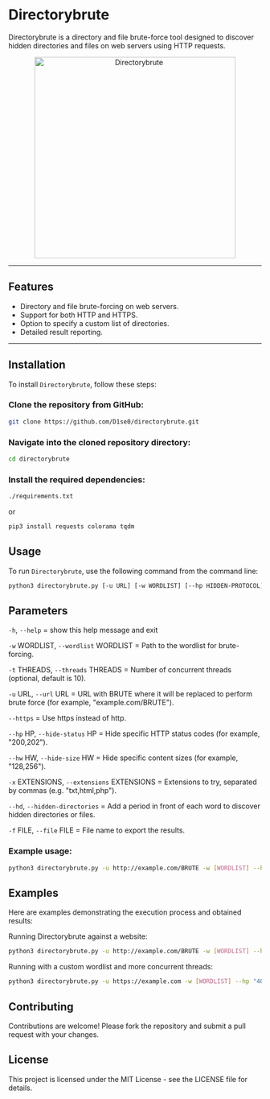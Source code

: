 # Directorybrute

Directorybrute is a directory and file brute-force tool designed to discover hidden directories and files on web servers using HTTP requests.

<p align="center">
  <img src="https://github.com/D1se0/directorybrute/assets/164921056/e62ade8c-809e-4cd8-be17-c2d751e470d6" alt="Directorybrute" width="400">
</p>

---
 

## Features

- Directory and file brute-forcing on web servers.
- Support for both HTTP and HTTPS.
- Option to specify a custom list of directories.
- Detailed result reporting.

---

## Installation

To install `Directorybrute`, follow these steps:

### Clone the repository from GitHub:

```bash
git clone https://github.com/D1se0/directorybrute.git
```

### Navigate into the cloned repository directory:

```bash
cd directorybrute
```
### Install the required dependencies:

```bash
./requirements.txt
```
or

```bash
pip3 install requests colorama tqdm
```

## Usage

To run `Directorybrute`, use the following command from the command line:

```bash
python3 directorybrute.py [-u URL] [-w WORDLIST] [--hp HIDDEN-PROTOCOL] [-x EXTENSIONS] [-t THREADS] [-f FILE]
```

## Parameters

  `-h`, `--help` = show this help message and exit
  
  `-w` WORDLIST, `--wordlist` WORDLIST = Path to the wordlist for brute-forcing.

  `-t` THREADS, `--threads` THREADS = Number of concurrent threads (optional, default is 10).

  `-u` URL, `--url` URL = URL with BRUTE where it will be replaced to perform brute force (for example, "example.com/BRUTE").
  
  `--https` = Use https instead of http.
  
  `--hp` HP, `--hide-status` HP = Hide specific HTTP status codes (for example, "200,202").

  `--hw` HW, `--hide-size` HW = Hide specific content sizes (for example, "128,256").

  `-x` EXTENSIONS, `--extensions` EXTENSIONS = Extensions to try, separated by commas (e.g. "txt,html,php").

  `--hd`, `--hidden-directories` = Add a period in front of each word to discover hidden directories or files.

  `-f` FILE, `--file` FILE = File name to export the results.

### Example usage:

```bash
python3 directorybrute.py -u http://example.com/BRUTE -w [WORDLIST] --hp "404" -x "txt,html,php"
```

## Examples

Here are examples demonstrating the execution process and obtained results:

Running Directorybrute against a website:

```bash
python3 directorybrute.py -u http://example.com/BRUTE -w [WORDLIST] --hp "404"
```

Running with a custom wordlist and more concurrent threads:

```bash
python3 directorybrute.py -u https://example.com -w [WORDLIST] --hp "404" -x "txt,html,php" -t 30
```

## Contributing

Contributions are welcome! Please fork the repository and submit a pull request with your changes.

## License

This project is licensed under the MIT License - see the LICENSE file for details.

